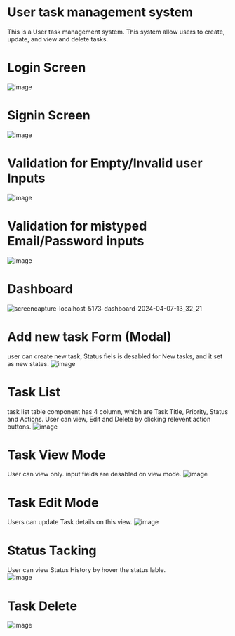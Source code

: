 # User task management system
This is a User task management system. This system allow users to create, update, and view and delete tasks. 

# Login Screen
![image](https://github.com/S-Dissanayake/user-task-management-system/assets/89515541/0cf8bfa1-cdd5-4908-bbf6-bcee78764b3f)

# Signin Screen
![image](https://github.com/S-Dissanayake/user-task-management-system/assets/89515541/31169e0a-4869-46c4-a3db-ec8f1cb7637a)

# Validation for Empty/Invalid user Inputs
![image](https://github.com/S-Dissanayake/user-task-management-system/assets/89515541/57c53e66-5cb6-4364-ae52-e42b2bc09f03)

# Validation for mistyped Email/Password inputs 
![image](https://github.com/S-Dissanayake/user-task-management-system/assets/89515541/0e9ccf0b-e5c9-4827-85c3-de1b0669a6e0)

# Dashboard
![screencapture-localhost-5173-dashboard-2024-04-07-13_32_21](https://github.com/S-Dissanayake/user-task-management-system/assets/89515541/e99776df-0a36-49ce-ab76-92dd8499f913)

# Add new task Form (Modal)
user can create new task, Status fiels is desabled for New tasks, and it set as new states.
![image](https://github.com/S-Dissanayake/user-task-management-system/assets/89515541/297b6332-8656-4381-8932-4e16dab77371)

# Task List
task list table component has 4 column, which are Task Title, Priority, Status and Actions.
User can view, Edit and Delete by clicking relevent action buttons. 
![image](https://github.com/S-Dissanayake/user-task-management-system/assets/89515541/df263f31-f8b8-4214-b2c6-50949728fe9b)

# Task View Mode
User can view only. input fields are desabled on view mode.
![image](https://github.com/S-Dissanayake/user-task-management-system/assets/89515541/4ad95a7e-3d02-4824-a4ee-0b5de024af24)

# Task Edit Mode
Users can update Task details on this view.
![image](https://github.com/S-Dissanayake/user-task-management-system/assets/89515541/d7c0c7fa-ed14-49fb-a7a9-5a881a1b5837)

# Status Tacking
User can view Status History by hover the status lable.  
![image](https://github.com/S-Dissanayake/user-task-management-system/assets/89515541/6dbfade2-4d06-4b48-9b34-41fdc3a325f6)

# Task Delete
![image](https://github.com/S-Dissanayake/user-task-management-system/assets/89515541/45174f91-d7bf-4320-92a3-451065e25868)
